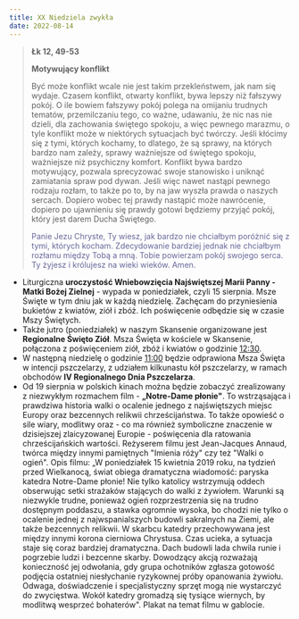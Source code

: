 ```yaml
---
title: XX Niedziela zwykła
date: 2022-08-14
---
```


> **Łk 12, 49-53**
>
> **Motywujący konflikt**
>
> Być może konflikt wcale nie jest takim przekleństwem, jak nam się wydaje. Czasem konflikt, otwarty konflikt, bywa lepszy niż fałszywy pokój. O ile bowiem fałszywy pokój polega na omijaniu trudnych tematów, przemilczaniu tego, co ważne, udawaniu, że nic nas nie dzieli, dla zachowania świętego spokoju, a więc pewnego marazmu, o tyle konflikt może w niektórych sytuacjach być twórczy. Jeśli kłócimy się z tymi, których kochamy, to dlatego, że są sprawy, na których bardzo nam zależy, sprawy ważniejsze od świętego spokoju, ważniejsze niż psychiczny komfort. Konflikt bywa bardzo motywujący, pozwala sprecyzować swoje stanowisko i uniknąć zamiatania spraw pod dywan. Jeśli więc nawet nastąpi pewnego rodzaju rozłam, to także po to, by na jaw wyszła prawda o naszych sercach. Dopiero wobec tej prawdy nastąpić może nawrócenie, dopiero po ujawnieniu się prawdy gotowi będziemy przyjąć pokój, który jest darem Ducha Świętego.
>
> <span style="color: #666699;"> Panie Jezu Chryste, Ty wiesz, jak bardzo nie chciałbym poróżnić się z tymi, których kocham. Zdecydowanie bardziej jednak nie chciałbym rozłamu między Tobą a mną. Tobie powierzam pokój swojego serca. Ty żyjesz i królujesz na wieki wieków. Amen.
> &nbsp;

- Liturgiczna **uroczystość Wniebowzięcia Najświętszej Marii Panny - Matki Bożej Zielnej** - wypada w poniedziałek, czyli 15 sierpnia. Msze Święte w tym dniu jak w każdą niedzielę. Zachęcam do przyniesienia bukietów z kwiatów, ziół i zbóż. Ich poświęcenie odbędzie się w czasie Mszy Świętych.
- Także jutro (poniedziałek) w naszym Skansenie organizowane jest **Regionalne Święto Ziół**. Msza Święta w kościele w Skansenie, połączona z poświęceniem ziół, zbóż i kwiatów o godzinie <u>12:30</u>.
- W następną niedzielę o godzinie <u>11:00</u> będzie odprawiona Msza Święta w intencji pszczelarzy, z udziałem kilkunastu kół pszczelarzy, w ramach obchodów **IV Regionalnego Dnia Pszczelarza**.
- Od 19 sierpnia w polskich kinach można będzie zobaczyć zrealizowany z niezwykłym rozmachem film - **„Notre-Dame płonie"**. To wstrząsająca i prawdziwa historia walki o ocalenie jednego z najświętszych miejsc Europy oraz bezcennych relikwii chrześcijaństwa. To także opowieść o sile wiary, modlitwy oraz - co ma również symboliczne znaczenie w dzisiejszej zlaicyzowanej Europie - poświęcenia dla ratowania chrześcijańskich wartości. Reżyserem filmu jest Jean-Jacques Annaud, twórca między innymi pamiętnych "Imienia róży" czy też "Walki o ogień". Opis filmu: „W poniedziałek 15 kwietnia 2019 roku, na tydzień przed Wielkanocą, świat obiega dramatyczna wiadomość: paryska katedra Notre-Dame płonie! Nie tylko katolicy wstrzymują oddech obserwując setki strażaków stających do walki z żywiołem. Warunki są niezwykle trudne, ponieważ ogień rozprzestrzenia się na trudno dostępnym poddaszu, a stawka ogromnie wysoka, bo chodzi nie tylko o ocalenie jednej z najwspanialszych budowli sakralnych na Ziemi, ale także bezcennych relikwii. W skarbcu katedry przechowywana jest między innymi korona cierniowa Chrystusa. Czas ucieka, a sytuacja staje się coraz bardziej dramatyczna. Dach budowli lada chwila runie i pogrzebie ludzi i bezcenne skarby. Dowodzący akcją rozważają konieczność jej odwołania, gdy grupa ochotników zgłasza gotowość podjęcia ostatniej niesłychanie ryzykownej próby opanowania żywiołu. Odwaga, doświadczenie i specjalistyczny sprzęt mogą nie wystarczyć do zwycięstwa. Wokół katedry gromadzą się tysiące wiernych, by modlitwą wesprzeć bohaterów". Plakat na temat filmu w gablocie.
